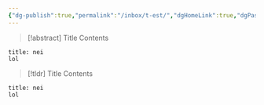 ```yaml
---
{"dg-publish":true,"permalink":"/inbox/t-est/","dgHomeLink":true,"dgPassFrontmatter":false}
---
```



> [!abstract] Title
> Contents

```ad-abstract
title: nei
lol
```


> [!tldr] Title
> Contents

```ad-tldr
title: nei
lol
```

